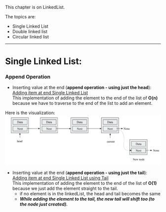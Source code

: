 This chapter is on LinkedList.

The topics are:
* Single Linked List
* Double linked list
* Circular linked list
------------------------------------------------------------------------
# Single Linked List:

### Append Operation
* Inserting value at the end (**append operation - using just the head**): [Adding item at end Single Linked List](appendItematEnd_SingleLinkedList.py) <br>
This implementation of adding the element to the end of the list of **O(n)** because we have to traverse to the end of the list to add an element.

Here is the visualization:
![Adding at the end](addEndSL.png)


* Inserting value at the end (**append operation - using just the tail**): [Adding item at end Single Linked List using Tail](appendItematEnd_SingleLinkedList_tail.py) <br>
This implementation of adding the element to the end of the list of **O(1)** because we just add the element straight to the tail. <br>
  * if no element is in the linkedList, the head and tail becomes the same
  * **_While adding the element to the tail, the new tail will shift too (to the node just created)._**

